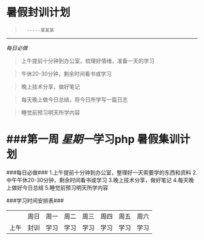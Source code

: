暑假封训计划
==========
>       -----某某某                          
---------
*每日必做*

>上午提前十分钟到办公室，梳理好情绪，准备一天的学习

>午休20-30分钟，剩余时间看书或学习

>晚上技术分享，做好笔记

>每天晚上做今日总结，将今日所学写一篇日志

>睡觉前预习明天所学内容

###第一周
*星期一*学习php
暑假集训计划
==========
###每日必做###
1.上午提前十分钟到办公室，整理好一天索要学的东西和资料
2.中午午休20-30分钟，剩余时间看书或学习
3.晚上技术分享，做好笔记
4.每天晚上做好今日总结
5.睡觉前预习明天所学内容

###学习时间安排表###
        <table>
        <tr>
        <td></td>
        <td>周日</td>
        <td>周一</td>
        <td>周二</td>
        <td>周三</td>
        <td>周四</td>
        <td>周五</td>
        <td>周六</td>
        </td>
        <tr>
        <td>上午</td>
        <td>封训</td>
        <td>学习</td>
        <td>学习</td>
        <td>学习</td>
        <td>学习</td>
        <td>学习</td>
        <td>学习</td>
        </tr>
        </table>
